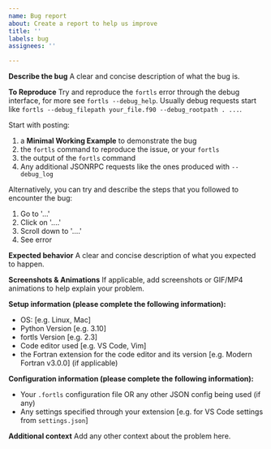 ```yaml
---
name: Bug report
about: Create a report to help us improve
title: ''
labels: bug
assignees: ''

---
```


**Describe the bug**
A clear and concise description of what the bug is.

**To Reproduce**
Try and reproduce the `fortls` error through the debug interface, for more see `fortls --debug_help`. Usually debug requests start like `fortls --debug_filepath your_file.f90 --debug_rootpath . ...`.

Start with posting:
1. a **Minimal Working Example** to demonstrate the bug
2. the `fortls` command to reproduce the issue, or your `fortls`
3. the output of the `fortls` command
4. Any additional JSONRPC requests like the ones produced with `--debug_log`

Alternatively, you can try and describe the steps that you followed to encounter the bug:
1. Go to '...'
2. Click on '....'
3. Scroll down to '....'
4. See error

**Expected behavior**
A clear and concise description of what you expected to happen.

**Screenshots & Animations**
If applicable, add screenshots or GIF/MP4 animations to help explain your problem.

**Setup information (please complete the following information):**
 - OS: [e.g. Linux, Mac]
 - Python Version [e.g. 3.10]
 - fortls Version [e.g. 2.3]
 - Code editor used [e.g. VS Code, Vim]
 - the Fortran extension for the code editor and its version [e.g. Modern Fortran v3.0.0] (if applicable)

**Configuration information (please complete the following information):**
- Your `.fortls` configuration file OR any other JSON config being used (if any)
- Any settings specified through your extension [e.g. for VS Code settings from `settings.json`]

**Additional context**
Add any other context about the problem here.

